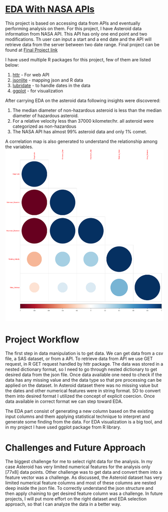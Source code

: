 # [EDA With NASA APIs](https://sbgadhwala.github.io/ST558_Project2/)

This project is based on accessing data from APIs and eventually performing analysis on them. For this project, I have Asteroid data information from  NASA API.
This API has only one end point and two modifications. Th user can input a start and a end date and the API will retrieve data from the server between two date range.
Final project can be found at [Final Project link](https://sbgadhwala.github.io/ST558_Project2/)

I have used multiple R packages for this project, few of them are listed below:
1. [httr](https://httr.r-lib.org/) -  For web API
2. [jsonlite](https://cran.r-project.org/web/packages/jsonlite/vignettes/json-aaquickstart.html) - mapping json and R data
3. [lubridate](https://lubridate.tidyverse.org/) - to handle dates in the data 
4. [ggplot](https://ggplot2.tidyverse.org/) - for visualization

After carrying EDA on the asteroid data following insights were discovered:
1. The median diameter of non-hazardous asteroid is less than the median diameter of hazardous asteroid.
2. For a relative velocity less than 37000 kilometer/hr. all asteroid were categorized as non-hazardous
3. The NASA API has almost 99% asteroid data and only 1% comet.

A correlation map is also generated to understand the relationship among the variables.
<img
  src="/docs/assets/resized.png"
  style="display: inline-block; margin: 0 auto; max-width: auto">

# Project Workflow
The first step in data manipulation is to get data. We can get data from a csv file, a SAS dataset, or from a API. To retrieve data from API we use GET request, in R GET request handled by httr package. The data was stored in a nested dictionary format, so I need to go through nested dictionary to get desired data from the json file. Once data available one need to check if the data has any missing value and the data type so that pre processing can be applied on the dataset. In Asteroid dataset there was no missing value but the dates and other numerical features were in string format. SO to convert them into desired format I utilized the concept of explicit coercion. Once data available in correct format we can step toward EDA.

The EDA part consist of generating a new column based on the existing input columns and them applying statistical technique to interpret and generate some finding from the data. For EDA visualization is a big tool, and in my project I have used ggplot package from R library.

# Challenges and Future Approach
The biggest challenge for me to select right data for the analysis. In my case Asteroid has very limited numerical features for the analysis only [77x8] data points. Other challenge was to get data and convert them into a feature vector was a challenge. As discussed, the Asteroid dataset has very limited numerical feature columns and most of these columns are nested deep inside the json file. To correctly understand the json structure and then apply chaining to get desired feature column was a challenge. 
In future projects, I will put more effort on the right dataset and EDA selection approach, so that I can analyze the data in a better way.
